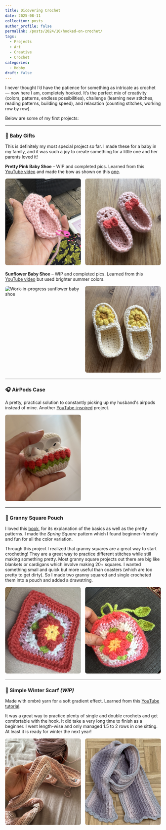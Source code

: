 ```yaml
---
title: Dicovering Crochet
date: 2025-08-11
collection: posts
author_profile: false
permalink: /posts/2024/10/hooked-on-crochet/
tags:
  - Projects
  - Art
  - Creative
  - Crochet
categories:
  - Hobby
draft: false
---
```


<style>
  .gallery{display:grid;grid-template-columns:1fr;gap:14px;margin:12px 0 20px}
  @media(min-width:700px){.gallery{grid-template-columns:repeat(2,1fr)}}
  .gallery img{width:100%;height:280px;object-fit:cover;border-radius:6px}
</style>

I never thought I’d have the patience for something as intricate as crochet — now here I am, completely hooked.
It’s the perfect mix of creativity (colors, patterns, endless possibilities), challenge (learning new stitches, reading patterns, building speed), and relaxation (counting stitches, working row by row).

Below are some of my first projects:

---

### 👶 Baby Gifts

This is definitely my most special project so far. I made these for a baby in my family, and it was such a joy to create something for a little one and her parents loved it!

**Pretty Pink Baby Shoe** – WIP and completed pics. Learned from this [YouTube video](https://www.youtube.com/watch?v=fVy27Z3kotk&list=PLOw6B1kb87p_035ZkVpfihDPda4dyxXm2) and made the bow as shown on this [one](https://www.youtube.com/watch?v=uMw9zpmXHHI&list=PLOw6B1kb87p_035ZkVpfihDPda4dyxXm2&index=2).

<div class="gallery">
  <img src="/images/posts/crochet/pinkshoe-wip.jpg" alt="Work-in-progress pink baby shoe">
  <img src="/images/posts/crochet/pinkshoe.jpg" alt="Finished pink baby shoe with bow">
</div>

**Sunflower Baby Shoe** – WIP and completed pics. Learned from this [YouTube video](https://www.youtube.com/watch?v=dLNGz9uM_2Y&list=PLOw6B1kb87p_035ZkVpfihDPda4dyxXm2&index=7) but used brighter summer colors.

<div class="gallery">
  <img src="/images/posts/crochet/flowershoe-wip.jpg" alt="Work-in-progress sunflower baby shoe">
  <img src="/images/posts/crochet/flowershoe.jpg" alt="Finished sunflower baby shoe">
</div> 

---

### 🎧 AirPods Case  
A pretty, practical solution to constantly picking up my husband's airpods instead of mine. Another [YouTube-inspired](https://www.youtube.com/watch?v=fBu7wfX-mek) project.

<div class="gallery">
  <img src="/images/posts/crochet/AirpodsCase.JPG" alt="Crocheted AirPods case">
</div>

---

### 👜 Granny Square Pouch
I loved this [book](https://www.amazon.com/Ultimate-Granny-Square-Sourcebook-Contemporary/dp/9491643290), for its explanation of the basics as well as the pretty patterns. I made the *Spring Square* pattern which I found beginner-friendly and fun for all the color variation.

Through this project I realized that granny squares are a great way to start crocheting! They are a great way to practice different stitches while still making something pretty. Most granny square projects out there are big like blankets or cardigans which involve making 20+ squares. I wanted something small and quick but more useful than coasters (which are too pretty to get dirty). So I made two granny squared and single crocheted them into a pouch and added a drawstring.

<div class="gallery">
  <img src="/images/posts/crochet/FirstGranny.jpg" alt="My first granny square">
  <img src="/images/posts/crochet/GrannyPouch.JPG" alt="Crochet pouch made from two granny squares">
</div>

---

### 🧣 Simple Winter Scarf *(WIP)*
Made with ombré yarn for a soft gradient effect. Learned from this [YouTube tutorial](https://www.youtube.com/watch?v=rXQvufVGCoQ).
<!-- and [another one](https://www.youtube.com/watch?v=3G2YLfyQGvs) for the scalloped edging. -->
It was a great way to practice plenty of single and double crochets and get comfortable with the hook. It did take a very long time to finish as a beginner. I went length-wise and only managed 1.5 to 2 rows in one sitting. At least it is ready for winter the next year!

<div class="gallery">
  <img src="/images/posts/crochet/HombreScarf-WIP.JPG" alt="Ombré scarf work in progress">
  <img src="/images/posts/crochet/HombreScarf.jpg" alt="Ombré scarf completed">
</div>
